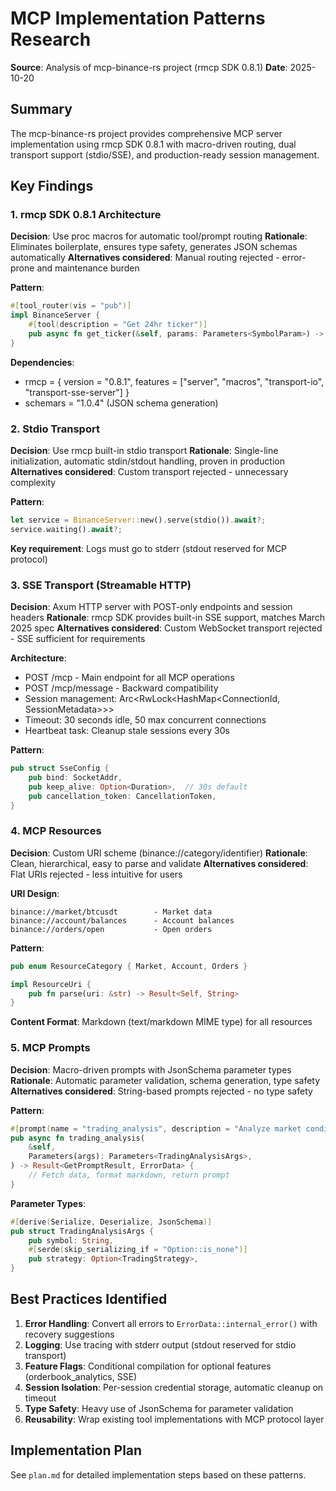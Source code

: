 # MCP Implementation Patterns Research

**Source**: Analysis of mcp-binance-rs project (rmcp SDK 0.8.1)
**Date**: 2025-10-20

## Summary

The mcp-binance-rs project provides comprehensive MCP server implementation using rmcp SDK 0.8.1 with macro-driven routing, dual transport support (stdio/SSE), and production-ready session management.

## Key Findings

### 1. rmcp SDK 0.8.1 Architecture

**Decision**: Use proc macros for automatic tool/prompt routing
**Rationale**: Eliminates boilerplate, ensures type safety, generates JSON schemas automatically
**Alternatives considered**: Manual routing rejected - error-prone and maintenance burden

**Pattern**:
```rust
#[tool_router(vis = "pub")]
impl BinanceServer {
    #[tool(description = "Get 24hr ticker")]
    pub async fn get_ticker(&self, params: Parameters<SymbolParam>) -> Result<Call Tool Result, ErrorData>
}
```

**Dependencies**:
- rmcp = { version = "0.8.1", features = ["server", "macros", "transport-io", "transport-sse-server"] }
- schemars = "1.0.4" (JSON schema generation)

### 2. Stdio Transport

**Decision**: Use rmcp built-in stdio transport
**Rationale**: Single-line initialization, automatic stdin/stdout handling, proven in production
**Alternatives considered**: Custom transport rejected - unnecessary complexity

**Pattern**:
```rust
let service = BinanceServer::new().serve(stdio()).await?;
service.waiting().await?;
```

**Key requirement**: Logs must go to stderr (stdout reserved for MCP protocol)

### 3. SSE Transport (Streamable HTTP)

**Decision**: Axum HTTP server with POST-only endpoints and session headers
**Rationale**: rmcp SDK provides built-in SSE support, matches March 2025 spec
**Alternatives considered**: Custom WebSocket transport rejected - SSE sufficient for requirements

**Architecture**:
- POST /mcp - Main endpoint for all MCP operations
- POST /mcp/message - Backward compatibility
- Session management: Arc<RwLock<HashMap<ConnectionId, SessionMetadata>>>
- Timeout: 30 seconds idle, 50 max concurrent connections
- Heartbeat task: Cleanup stale sessions every 30s

**Pattern**:
```rust
pub struct SseConfig {
    pub bind: SocketAddr,
    pub keep_alive: Option<Duration>,  // 30s default
    pub cancellation_token: CancellationToken,
}
```

### 4. MCP Resources

**Decision**: Custom URI scheme (binance://category/identifier)
**Rationale**: Clean, hierarchical, easy to parse and validate
**Alternatives considered**: Flat URIs rejected - less intuitive for users

**URI Design**:
```
binance://market/btcusdt        - Market data
binance://account/balances      - Account balances
binance://orders/open           - Open orders
```

**Pattern**:
```rust
pub enum ResourceCategory { Market, Account, Orders }

impl ResourceUri {
    pub fn parse(uri: &str) -> Result<Self, String>
}
```

**Content Format**: Markdown (text/markdown MIME type) for all resources

### 5. MCP Prompts

**Decision**: Macro-driven prompts with JsonSchema parameter types
**Rationale**: Automatic parameter validation, schema generation, type safety
**Alternatives considered**: String-based prompts rejected - no type safety

**Pattern**:
```rust
#[prompt(name = "trading_analysis", description = "Analyze market conditions")]
pub async fn trading_analysis(
    &self,
    Parameters(args): Parameters<TradingAnalysisArgs>,
) -> Result<GetPromptResult, ErrorData> {
    // Fetch data, format markdown, return prompt
}
```

**Parameter Types**:
```rust
#[derive(Serialize, Deserialize, JsonSchema)]
pub struct TradingAnalysisArgs {
    pub symbol: String,
    #[serde(skip_serializing_if = "Option::is_none")]
    pub strategy: Option<TradingStrategy>,
}
```

## Best Practices Identified

1. **Error Handling**: Convert all errors to `ErrorData::internal_error()` with recovery suggestions
2. **Logging**: Use tracing with stderr output (stdout reserved for stdio transport)
3. **Feature Flags**: Conditional compilation for optional features (orderbook_analytics, SSE)
4. **Session Isolation**: Per-session credential storage, automatic cleanup on timeout
5. **Type Safety**: Heavy use of JsonSchema for parameter validation
6. **Reusability**: Wrap existing tool implementations with MCP protocol layer

## Implementation Plan

See `plan.md` for detailed implementation steps based on these patterns.
